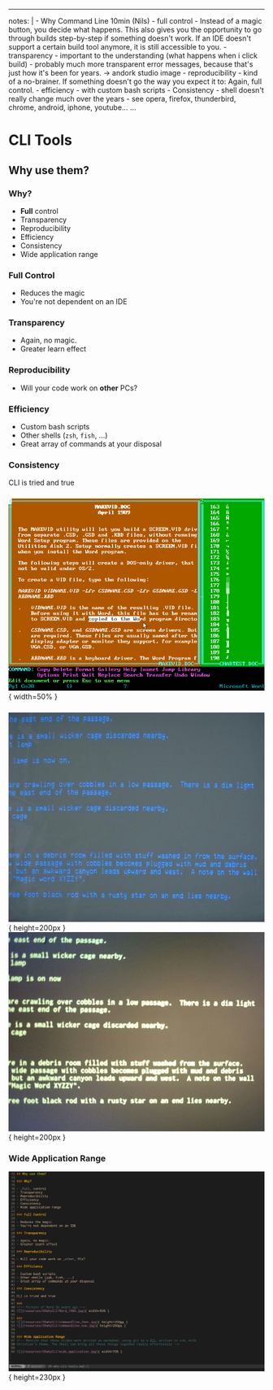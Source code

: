 
---
notes: |
    - Why Command Line 10min (Nils)
      - full control
        - Instead of a magic button, you decide what happens. This also gives you the opportunity to go through builds step-by-step if something doesn't work. If an IDE doesn't support a certain build tool anymore, it is still accessible to you.
      - transparency
        - important to the understanding (what happens when i click build)
        - probably much more transparent error messages, because that's just how it's been for years. -> andork studio image
      - reproducibility
        - kind of a no-brainer. If something doesn't go the way you expect it to: Again, full control. 
      - efficiency
        - with custom bash scripts
      - Consistency
        - shell doesn't really change much over the years
        - see opera, firefox, thunderbird, chrome, android, iphone, youtube... 
...

# CLI Tools

## Why use them?

### Why?

- **Full** control
- Transparency
- Reproducibility
- Efficiency
- Consistency
- Wide application range

### Full Control

- Reduces the magic 
- You're not dependent on an IDE

### Transparency

- Again, no magic.
- Greater learn effect

### Reproducibility

- Will your code work on **other** PCs?

### Efficiency

- Custom bash scripts
- Other shells (`zsh`, `fish`, ...)
- Great array of commands at your disposal

### Consistency

CLI is tried and true

###
<!-- Picture of Word 30 years ago.-->
![](resources/05whyCLI/Word_1989.jpg){ width=50% }

###
![](resources/05whyCLI/commandline_then.jpg){ height=200px }
![](resources/05whyCLI/commandline_now.jpg){ height=200px }


### Wide Application Range
<!-- Mention that these slides were written as markdown, using git as a VCS, written in vim, with 
Christian's theme. The Shell can bring all those things together really effortlessly -->

![](resources/05whyCLI/wide_application.jpg){ height=230px }
